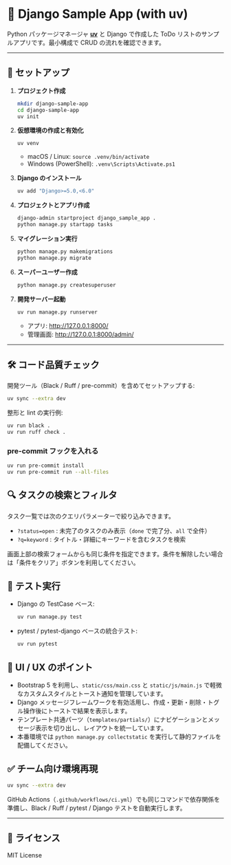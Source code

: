 # 🐍 Django Sample App (with uv)

Python パッケージマネージャ **[uv](https://github.com/astral-sh/uv)** と Django で作成した ToDo リストのサンプルアプリです。最小構成で CRUD の流れを確認できます。

---

## 🚀 セットアップ

1. **プロジェクト作成**

   ```bash
   mkdir django-sample-app
   cd django-sample-app
   uv init
   ```

2. **仮想環境の作成と有効化**

   ```bash
   uv venv
   ```

   - macOS / Linux: `source .venv/bin/activate`
   - Windows (PowerShell): `.venv\Scripts\Activate.ps1`

3. **Django のインストール**

   ```bash
   uv add "Django>=5.0,<6.0"
   ```

4. **プロジェクトとアプリ作成**

   ```bash
   django-admin startproject django_sample_app .
   python manage.py startapp tasks
   ```

5. **マイグレーション実行**

   ```bash
   python manage.py makemigrations
   python manage.py migrate
   ```

6. **スーパーユーザー作成**

   ```bash
   python manage.py createsuperuser
   ```

7. **開発サーバー起動**

   ```bash
   uv run manage.py runserver
   ```

   - アプリ: <http://127.0.0.1:8000/>
   - 管理画面: <http://127.0.0.1:8000/admin/>

---

## 🛠 コード品質チェック

開発ツール（Black / Ruff / pre-commit）を含めてセットアップする:

```bash
uv sync --extra dev
```

整形と lint の実行例:

```bash
uv run black .
uv run ruff check .
```

### pre-commit フックを入れる

```bash
uv run pre-commit install
uv run pre-commit run --all-files
```

## 🔍 タスクの検索とフィルタ

タスク一覧では次のクエリパラメーターで絞り込みできます。

- `?status=open` : 未完了のタスクのみ表示（`done` で完了分、`all` で全件）
- `?q=keyword` : タイトル・詳細にキーワードを含むタスクを検索

画面上部の検索フォームからも同じ条件を指定できます。条件を解除したい場合は「条件をクリア」ボタンを利用してください。

## 🧪 テスト実行

- Django の TestCase ベース:

  ```bash
  uv run manage.py test
  ```

- pytest / pytest-django ベースの統合テスト:

  ```bash
  uv run pytest
  ```

## 🎨 UI / UX のポイント

- Bootstrap 5 を利用し、`static/css/main.css` と `static/js/main.js` で軽微なカスタムスタイルとトースト通知を管理しています。
- Django メッセージフレームワークを有効活用し、作成・更新・削除・トグル操作後にトーストで結果を表示します。
- テンプレート共通パーツ（`templates/partials/`）にナビゲーションとメッセージ表示を切り出し、レイアウトを統一しています。
- 本番環境では `python manage.py collectstatic` を実行して静的ファイルを配備してください。

## ✅ チーム向け環境再現

```bash
uv sync --extra dev
```

GitHub Actions（`.github/workflows/ci.yml`）でも同じコマンドで依存関係を準備し、Black / Ruff / pytest / Django テストを自動実行します。

---

## 🧾 ライセンス

MIT License
